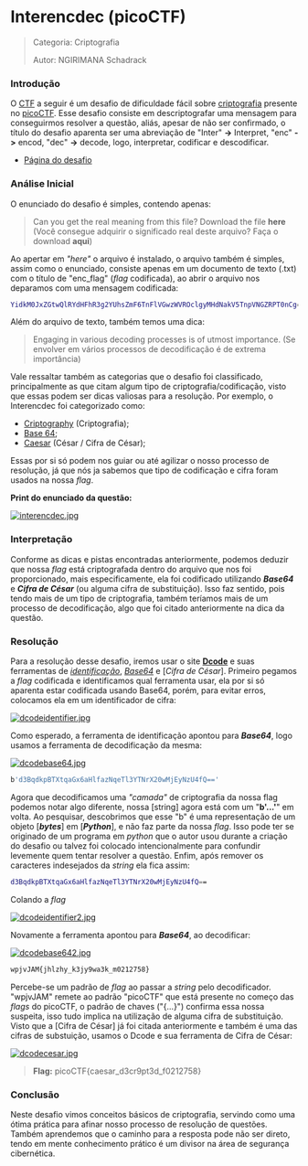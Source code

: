 # Interencdec (picoCTF)
> Categoria: Criptografia
>
> Autor: NGIRIMANA Schadrack

### Introdução
O [CTF](https://en.wikipedia.org/wiki/Capture_the_flag_(cybersecurity)) a seguir é um desafio de dificuldade fácil sobre [criptografia](https://www.ibm.com/br-pt/think/topics/cryptography) presente no [picoCTF](https://play.picoctf.org). Esse desafio consiste em descriptografar uma mensagem para conseguirmos resolver a questão, aliás, apesar de não ser confirmado, o título do desafio aparenta ser uma abreviação de "Inter" **->** Interpret, "enc" **->** encod, "dec" **->** decode, logo, interpretar, codificar e descodificar.
- [Página do desafio](https://play.picoctf.org/practice/challenge/418?category=2&difficulty=1&page=1)

### Análise Inicial
O enunciado do desafio é simples, contendo apenas:
> Can you get the real meaning from this file? Download the file **here**
(Você consegue adquirir o significado real deste arquivo? Faça o download **aqui**)

Ao apertar em *"here"* o arquivo é instalado, o arquivo também é simples, assim como o enunciado, consiste apenas em um documento de texto (.txt) com o título de "enc_flag" (*flag* codificada), ao abrir o arquivo nos deparamos com uma mensagem codificada:
```sh
YidkM0JxZGtwQlRYdHFhR3g2YUhsZmF6TnFlVGwzWVROclgyMHdNakV5TnpVNGZRPT0nCg==
```
Além do arquivo de texto, também temos uma dica:
> Engaging in various decoding processes is of utmost importance.
(Se envolver em vários processos de decodificação é de extrema importância)

Vale ressaltar também as categorias que o desafio foi classificado, principalmente as que citam algum tipo de criptografia/codificação, visto que essas podem ser dicas valiosas para a resolução.
Por exemplo, o Interencdec foi categorizado como:
- [Criptography](https://www.ibm.com/br-pt/think/topics/cryptography) (Criptografia); 
- [Base 64](https://en.wikipedia.org/wiki/Base64); 
- [Caesar](https://pt.wikipedia.org/wiki/Cifra_de_C%C3%A9sar) (César / Cifra de César);

Essas por si só podem nos guiar ou até agilizar o nosso processo de resolução, já que nós ja sabemos que tipo de codificação e cifra foram usados na nossa *flag*.

**Print do enunciado da questão:**

[![interencdec.jpg](https://i.postimg.cc/LsPW7pFC/interencdec.jpg)](https://postimg.cc/mcbVzKDC)

### Interpretação
Conforme as dicas e pistas encontradas anteriormente, podemos deduzir que nossa *flag* está criptografada dentro do arquivo que nos foi proporcionado, mais especificamente, ela foi codificado utilizando ***Base64*** e ***Cifra de César*** (ou alguma cifra de substituição). Isso faz sentido, pois tendo mais de um tipo de criptografia, também teríamos mais de um processo de decodificação, algo que foi citado anteriormente na dica da questão.

### Resolução
Para a resolução desse desafio, iremos usar o site [**Dcode**](https://www.dcode.fr/en) e suas ferramentas de [*identificação*](https://www.dcode.fr/cipher-identifier), [*Base64*](https://www.dcode.fr/cipher-identifier) e [*Cifra de César*]. Primeiro pegamos a *flag* codificada e identificamos qual ferramenta usar, ela por si só aparenta estar codificada usando Base64, porém, para evitar erros, colocamos ela em um identificador de cifra:

[![dcodeidentifier.jpg](https://i.postimg.cc/FsHZM4Qr/dcodeidentifier.jpg)](https://postimg.cc/fk1md1Lp)

Como esperado, a ferramenta de identificação apontou para ***Base64***, logo usamos a ferramenta de decodificação da mesma:

[![dcodebase64.jpg](https://i.postimg.cc/x8j9GPFP/dcodebase64.jpg)](https://postimg.cc/BLyW4238)
```sh
b'd3BqdkpBTXtqaGx6aHlfazNqeTl3YTNrX20wMjEyNzU4fQ=='
```
Agora que decodificamos uma *"camada"* de criptografia da nossa flag podemos notar algo diferente, nossa [string] agora está com um "**b'...'**" em volta. Ao pesquisar, descobrimos que esse "b" é uma representação de um objeto [***bytes***] em [***Python***], e não faz parte da nossa *flag*. Isso pode ter se originado de um programa em *python* que o autor usou durante a criação do desafio ou talvez foi colocado intencionalmente para confundir levemente quem tentar resolver a questão.
Enfim, após remover os caracteres indesejados da *string* ela fica assim:

```sh
d3BqdkpBTXtqaGx6aHlfazNqeTl3YTNrX20wMjEyNzU4fQ==
```
Colando a *flag*

[![dcodeidentifier2.jpg](https://i.postimg.cc/7LKYm7Wk/dcocdeidentifier2.jpg)](https://postimg.cc/CZfgKZ0P)

Novamente a ferramenta apontou para ***Base64***, ao decodificar:

[![dcodebase642.jpg](https://i.postimg.cc/v8gWdG9W/dcodebase642.jpg)](https://postimg.cc/rzTd1Xfm)

```sh
wpjvJAM{jhlzhy_k3jy9wa3k_m0212758}
```

Percebe-se um padrão de *flag* ao passar a *string* pelo decodificador. "wpjvJAM" remete ao padrão "picoCTF" que está presente no começo das *flags* do picoCTF, o padrão de chaves ("{...}") confirma essa nossa suspeita, isso tudo implica na utilização de alguma cifra de substituição. Visto que a [Cifra de César] já foi citada anteriormente e também é uma das cifras de substuição, usamos o Dcode e sua ferramenta de Cifra de César:

[![dcodecesar.jpg](https://i.postimg.cc/C5Xszmkn/dcodecesar.jpg)](https://postimg.cc/rRGrHGhq)

> **Flag:** picoCTF{caesar_d3cr9pt3d_f0212758}

### Conclusão
Neste desafio vimos conceitos básicos de criptografia, servindo como uma ótima prática para afinar nosso processo de resolução de questões. 
Também aprendemos que o caminho para a resposta pode não ser direto, tendo em mente conhecimento prático é um divisor na área de segurança cibernética.